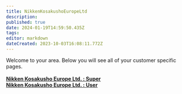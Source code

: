 ```yaml
---
title: NikkenKosakushoEuropeLtd
description: 
published: true
date: 2024-01-19T14:59:50.435Z
tags: 
editor: markdown
dateCreated: 2023-10-03T16:08:11.772Z
---
```


Welcome to your area. Below you will see all of your customer specific pages.<br><br><b>[Nikken Kosakusho Europe Ltd. : Super](/Apps/Customers/NikkenKosakushoEuropeLtd/NikkenKosakushoEuropeLtd~Super)<br></b><b>[Nikken Kosakusho Europe Ltd. : User](/Apps/Customers/NikkenKosakushoEuropeLtd/NikkenKosakushoEuropeLtd~User)<br></b>